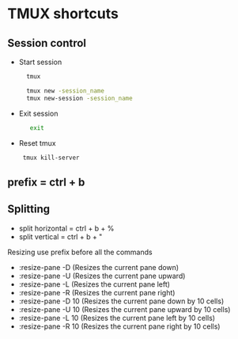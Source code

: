 # TMUX shortcuts

## Session control
  - Start session
    ```sh
      tmux
    ```
    ```sh
      tmux new -session_name
      tmux new-session -session_name
    ```
  - Exit session
    ```sh
       exit
    ```
  - Reset tmux
    ```sh
     tmux kill-server
    ```


## prefix = ctrl + b

## Splitting
  - split horizontal = ctrl + b + %
  - split vertical = ctrl + b + "

Resizing use prefix before all the commands
  - :resize-pane -D (Resizes the current pane down)
  - :resize-pane -U (Resizes the current pane upward)
  - :resize-pane -L (Resizes the current pane left)
  - :resize-pane -R (Resizes the current pane right)
  - :resize-pane -D 10 (Resizes the current pane down by 10 cells)
  - :resize-pane -U 10 (Resizes the current pane upward by 10 cells)
  - :resize-pane -L 10 (Resizes the current pane left by 10 cells)
  - :resize-pane -R 10 (Resizes the current pane right by 10 cells)

